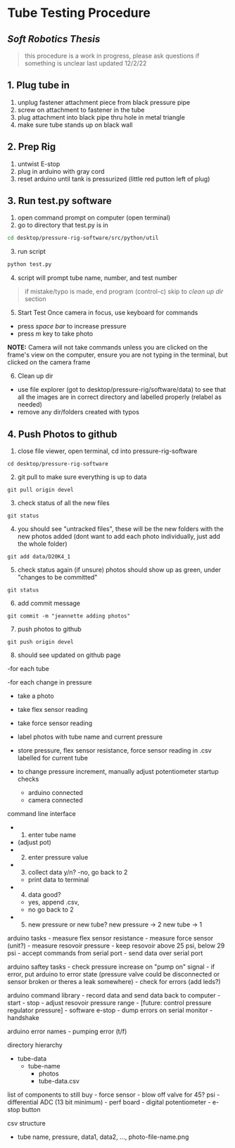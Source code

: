# Tube Testing Procedure
## _Soft Robotics Thesis_

> this procedure is a work in progress, 
> please ask questions if something is unclear
> last updated 12/2/22

## 1. Plug tube in

1. unplug fastener attachment piece from black pressure pipe
2. screw on attachment to fastener in the tube
3. plug attachment into black pipe thru hole in metal triangle
4. make sure tube stands up on black wall

## 2. Prep Rig

1. untwist E-stop
2. plug in arduino with gray cord
3. reset arduino until tank is pressurized (little red putton left of plug)

## 3. Run test.py software

1. open command prompt on computer (open terminal)
2. go to directory that test.py is in
``` sh
cd desktop/pressure-rig-software/src/python/util
```
3. run script 
``` sh
python test.py
```
4. script will prompt tube name, number, and test number
> if mistake/typo is made, 
> end program (control-c)
> skip to _clean up dir_ section

5. Start Test
Once camera in focus, use keyboard for commands
- press _space bar_ to increase pressure
- press _m_ key to take photo

**NOTE:**
Camera will not take commands unless you are clicked on the frame's view on the computer, ensure you are not typing in the terminal, but clicked on the camera frame

6. Clean up dir
- use file explorer (got to desktop/pressure-rig/software/data) to see that all the images are in correct directory and labelled properly (relabel as needed)
- remove any dir/folders created with typos

## 4. Push Photos to github
1. close file viewer, open terminal, cd into pressure-rig-software
```
cd desktop/pressure-rig-software
```
2. git pull to make sure everything is up to data
```
git pull origin devel
```
3. check status of all the new files
```
git status
```
4. you should see "untracked files", these will be the new folders with the new photos added (dont want to add each photo individually, just add the whole folder)
```
git add data/D20K4_1 
```
5. check status again (if unsure) 
photos should show up as green, under "changes to be committed"
```
git status
```
6. add commit message 
```
git commit -m "jeannette adding photos"
```
7. push photos to github
```
git push origin devel
```
8. should see updated on github page












-for each tube

-for each change in pressure
- take a photo
- take flex sensor reading
- take force sensor reading

- label photos with tube name and current pressure
- store pressure, flex sensor resistance, force sensor reading in .csv labelled for current tube

- to change pressure increment, manually adjust potentiometer 
startup checks
	- arduino connected
	- camera connected



command line interface
- 1. enter tube name
- (adjust pot)
- 2. enter pressure value
- 3. collect data y/n?
	-no, go back to 2
	- print data to terminal
- 4. data good?
	- yes, append .csv, 
	- no go back to 2
- 5. new pressure or new tube?
	new pressure -> 2
	new tube -> 1 

arduino tasks
	- measure flex sensor resistance
	- measure force sensor (unit?)
	- measure resovoir pressure
		- keep resovoir above 25 psi, below 29 psi
	- accept commands from serial port
	- send data over serial port

arduino saftey tasks
	- check pressure increase on "pump on" signal
		- if error, put arduino to error state
		(pressure valve could be disconnected or sensor broken or theres a leak somewhere)
	- check for errors (add leds?)

arduino command library
	- record data and send data back to computer
	- start
	- stop
	- adjust resovoir pressure range
	- [future: control pressure regulator pressure]
	- software e-stop 
	- dump errors on serial monitor
	- handshake

arduino error names
	- pumping error (t/f)



directory hierarchy
- tube-data
	- tube-name
		- photos
		- tube-data.csv
		 

list of components to still buy
	- force sensor
	- blow off valve for 45? psi
	- differential ADC (13 bit minimum)
	- perf board
	- digital potentiometer
	- e-stop button

csv structure
- tube name, pressure, data1, data2, ..., photo-file-name.png